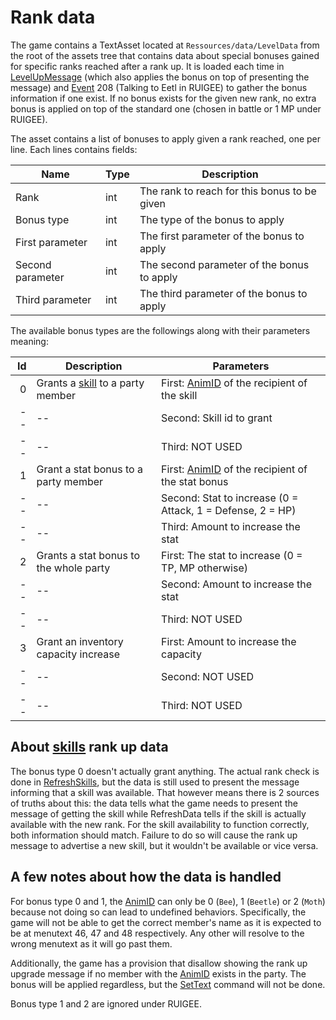 # Rank data

The game contains a TextAsset located at `Ressources/data/LevelData` from the root of the assets tree that contains data about special bonuses gained for specific ranks reached after a rank up. It is loaded each time in [LevelUpMessage](../Battle%20system/Battle%20flow/LevelUpMessage.md) (which also applies the bonus on top of presenting the message) and [Event](../SetText/Individual%20commands/Event.md) 208 (Talking to Eetl in RUIGEE) to gather the bonus information if one exist. If no bonus exists for the given new rank, no extra bonus is applied on top of the standard one (chosen in battle or 1 MP under RUIGEE).

The asset contains a list of bonuses to apply given a rank reached, one per line. Each lines contains fields:

|Name|Type|Description|
|----|----|-----------|
|Rank|int|The rank to reach for this bonus to be given|
|Bonus type|int|The type of the bonus to apply|
|First parameter|int|The first parameter of the bonus to apply|
|Second parameter|int|The second parameter of the bonus to apply|
|Third parameter|int|The third parameter of the bonus to apply|

The available bonus types are the followings along with their parameters meaning:

|Id|Description|Parameters|
|--:|-----------|----------|
|0|Grants a [skill](../Enums%20and%20IDs/Skills.md) to a party member|First: [AnimID](../Enums%20and%20IDs/AnimIDs.md) of the recipient of the skill|
|--|--|Second: Skill id to grant|
|--|--|Third: NOT USED|
|1|Grant a stat bonus to a party member|First: [AnimID](../Enums%20and%20IDs/AnimIDs.md) of the recipient of the stat bonus|
|--|--|Second: Stat to increase (0 = Attack, 1 = Defense, 2 = HP)|
|--|--|Third: Amount to increase the stat|
|2|Grants a stat bonus to the whole party|First: The stat to increase (0 = TP, MP otherwise)|
|--|--|Second: Amount to increase the stat|
|--|--|Third: NOT USED|
|3|Grant an inventory capacity increase|First: Amount to increase the capacity|
|--|--|Second: NOT USED|
|--|--|Third: NOT USED|

## About [skills](../Enums%20and%20IDs/Skills.md) rank up data
The bonus type 0 doesn't actually grant anything. The actual rank check is done in [RefreshSkills](../Battle%20system/RefreshSkills.md), but the data is still used to present the message informing that a skill was available. That however means there is 2 sources of truths about this: the data tells what the game needs to present the message of getting the skill while RefreshData tells if the skill is actually available with the new rank. For the skill availability to function correctly, both information should match. Failure to do so will cause the rank up message to advertise a new skill, but it wouldn't be available or vice versa.

## A few notes about how the data is handled

For bonus type 0 and 1, the [AnimID](../Enums%20and%20IDs/AnimIDs.md) can only be 0 (`Bee`), 1 (`Beetle`) or 2 (`Moth`) because not doing so can lead to undefined behaviors. Specifically, the game will not be able to get the correct member's name as it is expected to be at menutext 46, 47 and 48 respectively. Any other will resolve to the wrong menutext as it will go past them.

Additionally, the game has a provision that disallow showing the rank up upgrade message if no member with the [AnimID](../Enums%20and%20IDs/AnimIDs.md) exists in the party. The bonus will be applied regardless, but the [SetText](../SetText/SetText.md) command will not be done.

Bonus type 1 and 2 are ignored under RUIGEE.
